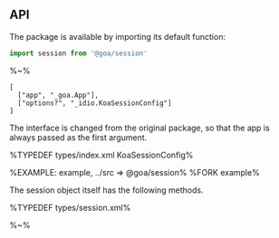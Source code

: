 ## API

The package is available by importing its default function:

```js
import session from '@goa/session'
```

%~%

```## session
[
  ["app", "_goa.App"],
  ["options?", "_idio.KoaSessionConfig"]
]
```

The interface is changed from the original package, so that the app is always passed as the first argument.

%TYPEDEF types/index.xml KoaSessionConfig%

%EXAMPLE: example, ../src => @goa/session%
%FORK example%

The session object itself has the following methods.

%TYPEDEF types/session.xml%

%~%